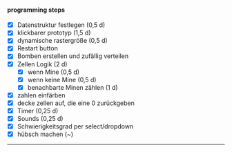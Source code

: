 #### programming steps

- [x] Datenstruktur festlegen (0,5 d)
- [x] klickbarer prototyp (1,5 d)
- [x] dynamische rastergröße (0,5 d)
- [x] Restart button
- [x] Bomben erstellen und zufällig verteilen
- [x] Zellen Logik (2 d)
  - [x] wenn Mine (0,5 d)
  - [x] wenn keine Mine (0,5 d)
  - [x] benachbarte Minen zählen (1 d)
- [x] zahlen einfärben
- [x] decke zellen auf, die eine 0 zurückgeben
- [x] Timer (0,25 d)
- [x] Sounds (0,25 d)
- [x] Schwierigkeitsgrad per select/dropdown
- [x] hübsch machen (~)

---